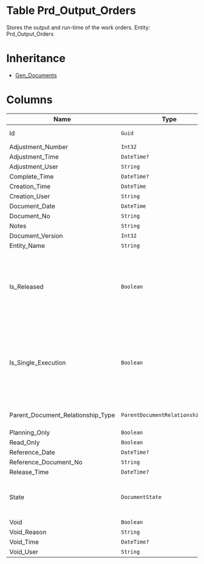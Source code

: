 # Table Prd_Output_Orders

Stores the output and run-time of the work orders. Entity: Prd_Output_Orders

# Inheritance

* [Gen_Documents](Gen_Documents.md)

# Columns

| Name | Type | Value | Description |
| - | - | - | --- |
|Id|`Guid`|`PK`, Readonly||
|Adjustment_Number|`Int32`|Readonly||
|Adjustment_Time|`DateTime?`|Readonly||
|Adjustment_User|`String`|Readonly||
|Complete_Time|`DateTime?`|Readonly||
|Creation_Time|`DateTime`|Readonly||
|Creation_User|`String`|Readonly||
|Document_Date|`DateTime`|||
|Document_No|`String`|||
|Notes|`String`|||
|Document_Version|`Int32`|Readonly||
|Entity_Name|`String`|Readonly||
|Is_Released|`Boolean`|Readonly|True if the document is not void and its state is released or greater. `Required` `Default(false)` `Filter(eq)` `ReadOnly` |
|Is_Single_Execution|`Boolean`|Readonly|Specifies whether the document is a single execution of its order document. `Required` `Default(false)` `Filter(eq)` `ReadOnly` |
|Parent_Document_Relationship_Type|`ParentDocumentRelationshipType?`|Allowed: `S`, `N`, Readonly||
|Planning_Only|`Boolean`|Readonly||
|Read_Only|`Boolean`|Readonly||
|Reference_Date|`DateTime?`|||
|Reference_Document_No|`String`|||
|Release_Time|`DateTime?`|Readonly||
|State|`DocumentState`|Allowed: `0`, `5`, `10`, `20`, `30`, `40`, `50`, Readonly||
|Void|`Boolean`|Readonly||
|Void_Reason|`String`|Readonly||
|Void_Time|`DateTime?`|Readonly||
|Void_User|`String`|Readonly||
